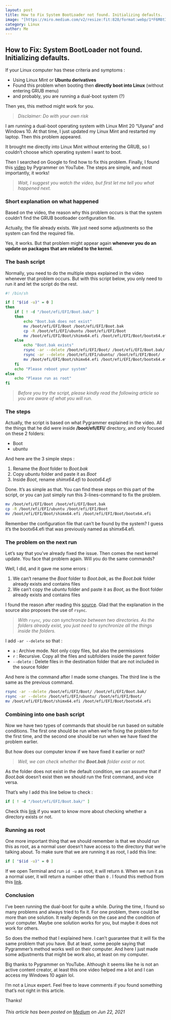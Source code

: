 ```yaml
---
layout: post
title: How to Fix System BootLoader not found. Initializing defaults.
image: "[https://miro.medium.com/v2/resize:fit:828/format:webp/1*F6M8t3WFYgROk0dr-np06w.png]"
category: Linux
author: Me
---
```


## How to Fix: System BootLoader not found. Initializing defaults.

If your Linux computer has these criteria and symptoms :
- Using Linux Mint or **Ubuntu derivatives**
- Found this problem when booting then **directly boot into Linux** (without entering GRUB menu)
- and probably, you are running a dual-boot system (?)

Then yes, this method might work for you.

> _Disclaimer: Do with your own risk_

I am running a dual-boot operating system with Linux Mint 20 “Ulyana” and Windows 10. At that time, I just updated my Linux Mint and restarted my laptop. Then this problem appeared.

It brought me directly into Linux Mint without entering the GRUB, so I couldn’t choose which operating system I want to boot.

Then I searched on Google to find how to fix this problem. Finally, I found this [video](https://www.youtube.com/watch?v=GzObzq0V25A&ab_channel=Pygrammer) by Pygrammer on YouTube. The steps are simple, and most importantly, it works!

> _Wait, I suggest you watch the video, but first let me tell you what happened next._

### Short explanation on what happened

Based on the video, the reason why this problem occurs is that the system couldn’t find the GRUB bootloader configuration file.

Actually, the file already exists. We just need some adjustments so the system can find the required file.

Yes, it works. But that problem might appear again **whenever you do an update on packages that are related to the kernel.**

### The bash script

Normally, you need to do the multiple steps explained in the video whenever that problem occurs. But with this script below, you only need to run it and let the script do the rest.

```bash
#! /bin/sh

if [ "$(id -u)" = 0 ]
then
    if [ ! -d "/boot/efi/EFI/Boot.bak/" ]
    then
        echo "Boot.bak does not exist"    
        mv /boot/efi/EFI/Boot /boot/efi/EFI/Boot.bak
        cp -R /boot/efi/EFI/ubuntu /boot/efi/EFI/Boot
        mv /boot/efi/EFI/Boot/shimx64.efi /boot/efi/EFI/Boot/bootx64.efi
    else
        echo "Boot.bak exists"
        rsync -ar --delete /boot/efi/EFI/Boot/ /boot/efi/EFI/Boot.bak/
        rsync -ar --delete /boot/efi/EFI/ubuntu/ /boot/efi/EFI/Boot/
        mv /boot/efi/EFI/Boot/shimx64.efi /boot/efi/EFI/Boot/bootx64.efi
    fi
    echo "Please reboot your system"
else
    echo "Please run as root"
fi
```

> _Before you try the script, please kindly read the following article so you are aware of what you will run._

### The steps

Actually, the script is based on what Pygrammer explained in the video. All the things that he did were inside **/boot/efi/EFI/** directory, and only focused on these 2 folders:
- Boot
- ubuntu

And here are the 3 simple steps :
1. Rename the *Boot* folder to *Boot.bak*
2. Copy *ubuntu* folder and paste it as *Boot*
3. Inside *Boot*, rename *shimx64.efi* to *bootx64.efi*

Done. It’s as simple as that. You can find these steps on this part of the script, or you can just simply run this 3-lines-command to fix the problem.
```bash
mv /boot/efi/EFI/Boot /boot/efi/EFI/Boot.bak        
cp -R /boot/efi/EFI/ubuntu /boot/efi/EFI/Boot        
mv /boot/efi/EFI/Boot/shimx64.efi /boot/efi/EFI/Boot/bootx64.efi
```
Remember the configuration file that can’t be found by the system? I guess it’s the bootx64.efi that was previously named as shimx64.efi.

### The problem on the next run

Let’s say that you’ve already fixed the issue. Then comes the next kernel update. You face that problem again. Will you do the same commands?

Well, I did, and it gave me some errors :
1. We can’t rename the _Boot_ folder to _Boot.bak_, as the _Boot.bak_ folder already exists and contains files
2. We can’t copy the _ubuntu_ folder and paste it as _Boot_, as the Boot folder already exists and contains files

I found the reason after reading this [source](https://askubuntu.com/a/269818). Glad that the explanation in the source also proposes the use of `rsync`.

> _With `rsync`, you can synchronize between two directories. As the folders already exist, you just need to synchronize all the things inside the folders._

I add `-ar --delete` so that :
- `a` : Archive mode. Not only copy files, but also the permissions
- `r` : Recursive. Copy all the files and subfolders inside the parent folder
- `--delete` : Delete files in the destination folder that are not included in the source folder

And here is the command after I made some changes. The third line is the same as the previous command.

```bash
rsync -ar --delete /boot/efi/EFI/Boot/ /boot/efi/EFI/Boot.bak/
rsync -ar --delete /boot/efi/EFI/ubuntu/ /boot/efi/EFI/Boot/
mv /boot/efi/EFI/Boot/shimx64.efi /boot/efi/EFI/Boot/bootx64.efi
```

### Combining into one bash script

Now we have two types of commands that should be run based on suitable conditions. The first one should be run when we’re fixing the problem for the first time, and the second one should be run when we have fixed the problem earlier.

But how does our computer know if we have fixed it earlier or not?

> _Well, we can check whether the **Boot.bak** folder exist or not._

As the folder does not exist in the default condition, we can assume that if _Boot.bak_ doesn’t exist then we should run the first command, and vice versa.

That’s why I add this line below to check :
```bash
if [ ! -d "/boot/efi/EFI/Boot.bak/" ]
```
Check this [link](https://www.cyberciti.biz/faq/howto-check-if-a-directory-exists-in-a-bash-shellscript/) if you want to know more about checking whether a directory exists or not.

### Running as root
One more important thing that we should remember is that we should run this as root, as a normal user doesn’t have access to the directory that we’re talking about. To make sure that we are running it as root, I add this line:
```bash
if [ "$(id -u)" = 0 ]
```
If we open Terminal and run ```id -u``` as root, it will return ```0```. When we run it as a normal user, it will return a number other than ```0``` . I found this method from this [link](https://stackoverflow.com/a/28776100).

### Conclusion

I’ve been running the dual-boot for quite a while. During the time, I found so many problems and always tried to fix it. For one problem, there could be more than one solution. It really depends on the case and the condition of your computer. Maybe one solution works for you, but maybe it does not work for others.

So does the method that I explained here. I can’t guarantee that it will fix the same problem that you have. But at least, some people saying that Pygrammer’s method works well on their computer. And here I just made some adjustments that might be work also, at least on my computer.

Big thanks to Pygrammer on YouTube. Although it seems like he is not an active content creator, at least this one video helped me a lot and I can access my Windows 10 again lol.

I’m not a Linux expert. Feel free to leave comments if you found something that’s not right in this article.

Thanks!

###### _This article has been posted on [Medium](https://medium.com/@arkanhadna/how-to-fix-system-bootloader-not-found-initializing-defaults-b96321f12e8e) on Jun 22, 2021_
